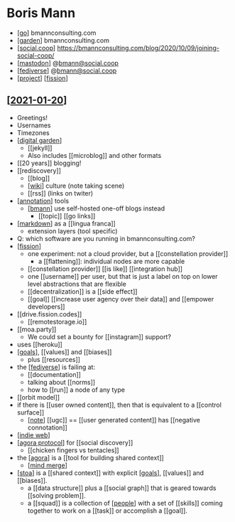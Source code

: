 # Boris Mann

- [[go]] bmannconsulting.com
- [[garden]] bmannconsulting.com
- [[social.coop]] https://bmannconsulting.com/blog/2020/10/09/joining-social-coop/ 
- [[mastodon]] @bmann@social.coop
- [[fediverse]] @bmann@social.coop
- [[project]] [[fission]]

## [[2021-01-20]]

- Greetings!
- Usernames
- Timezones
- [[digital garden]]
  - [[jekyll]]
  - Also includes [[microblog]] and other formats
- [[20 years]] blogging!
- [[rediscovery]]
  - [[blog]]
  - [[wiki]] culture (note taking scene)
  - [[rss]] (links on twiter)
- [[annotation]] tools
  - [[bmann]] use self-hosted one-off blogs instead
    - [[topic]] [[go links]]
- [[markdown]] as a [[lingua franca]]
  - extension layers (tool specific)
- Q: which software are you running in bmannconsulting.com?
- [[fission]]
  - one experiment: not a cloud provider, but a [[constellation provider]]
    - a [[flattening]]: individual nodes are more capable
  - [[constellation provider]] [[is like]] [[integration hub]]
  - one [[username]] per user, but that is just a label on top on lower level abstractions that are flexible
  - [[decentralization]] is a [[side effect]]
  - [[goal]] [[increase user agency over their data]] and [[empower developers]]
- [[drive.fission.codes]]
  - [[remotestorage.io]]
- [[moa.party]]
  - We could set a bounty for [[instagram]] support?
- uses [[heroku]]
- [[goals]], [[values]] and [[biases]]
  - plus [[resources]]
- the [[fediverse]] is failing at:
  - [[documentation]]
  - talking about [[norms]]
  - how to [[run]] a node of any type
- [[orbit model]]
- if there is [[user owned content]], then that is equivalent to a [[control surface]]
  - [[note]] [[ugc]] == [[user generated content]] has [[negative connotation]]
- [[indie web]]
- [[agora protocol]] for [[social discovery]]
  - [[chicken fingers vs tentacles]]
- the [[agora]] is a [[tool for building shared context]]
  - [[mind merge]]
- [[stoa]] is a [[shared context]] with explicit [[goals]], [[values]] and [[biases]].
  - a [[data structure]] plus a [[social graph]] that is geared towards [[solving problem]].
  - a [[squad]] is a collection of [[people]] with a set of [[skills]] coming together to work on a [[task]] or accomplish a [[goal]].


[//begin]: # "Autogenerated link references for markdown compatibility"
[go]: go "Go"
[garden]: garden "Garden"
[social.coop]: social.coop "social.coop"
[mastodon]: mastodon "Mastodon"
[fediverse]: fediverse "Fediverse"
[project]: project "Project"
[fission]: fission "Fission"
[2021-01-20]: journal/2021-01-20 "2021-01-20"
[digital garden]: digital-garden "Digital Garden"
[wiki]: wiki "Wiki"
[annotation]: annotation "Annotation"
[bmann]: bmann "Bmann"
[markdown]: markdown "Markdown"
[goals]: goals "Goals"
[note]: note "Note"
[indie web]: indie-web "Indie Web"
[agora protocol]: agora-protocol "Agora Protocol"
[agora]: agora "Agora"
[mind merge]: mind-merge "Mind Merge"
[stoa]: stoa "Stoa"
[people]: people "People"
[//end]: # "Autogenerated link references"